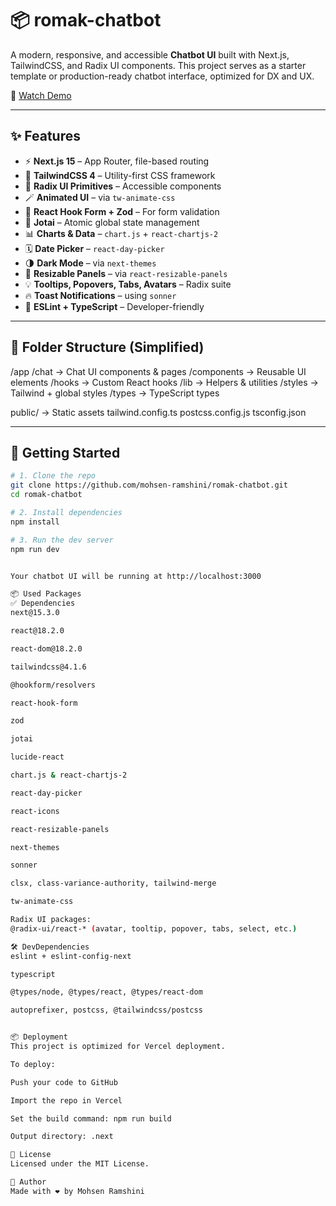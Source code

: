 # 📦 romak-chatbot

A modern, responsive, and accessible **Chatbot UI** built with Next.js, TailwindCSS, and Radix UI components. This project serves as a starter template or production-ready chatbot interface, optimized for DX and UX.

🎥 [Watch Demo](https://your-vercel-domain.vercel.app/demo.mp4)


---

## ✨ Features

- ⚡ **Next.js 15** – App Router, file-based routing  
- 🎨 **TailwindCSS 4** – Utility-first CSS framework  
- 🧩 **Radix UI Primitives** – Accessible components  
- 🪄 **Animated UI** – via `tw-animate-css`  
- 🧠 **React Hook Form + Zod** – For form validation  
- 🧬 **Jotai** – Atomic global state management  
- 📊 **Charts & Data** – `chart.js` + `react-chartjs-2`  
- 🗓️ **Date Picker** – `react-day-picker`  
- 🌗 **Dark Mode** – via `next-themes`  
- 🧰 **Resizable Panels** – via `react-resizable-panels`  
- 💡 **Tooltips, Popovers, Tabs, Avatars** – Radix suite  
- 🔥 **Toast Notifications** – using `sonner`  
- 🔧 **ESLint + TypeScript** – Developer-friendly  

---

## 📁 Folder Structure (Simplified)

/app
/chat → Chat UI components & pages
/components → Reusable UI elements
/hooks → Custom React hooks
/lib → Helpers & utilities
/styles → Tailwind + global styles
/types → TypeScript types

public/ → Static assets
tailwind.config.ts
postcss.config.js
tsconfig.json



---

## 🚀 Getting Started

```bash
# 1. Clone the repo
git clone https://github.com/mohsen-ramshini/romak-chatbot.git
cd romak-chatbot

# 2. Install dependencies
npm install

# 3. Run the dev server
npm run dev


Your chatbot UI will be running at http://localhost:3000

📦 Used Packages
✅ Dependencies
next@15.3.0

react@18.2.0

react-dom@18.2.0

tailwindcss@4.1.6

@hookform/resolvers

react-hook-form

zod

jotai

lucide-react

chart.js & react-chartjs-2

react-day-picker

react-icons

react-resizable-panels

next-themes

sonner

clsx, class-variance-authority, tailwind-merge

tw-animate-css

Radix UI packages:
@radix-ui/react-* (avatar, tooltip, popover, tabs, select, etc.)

🛠 DevDependencies
eslint + eslint-config-next

typescript

@types/node, @types/react, @types/react-dom

autoprefixer, postcss, @tailwindcss/postcss


📦 Deployment
This project is optimized for Vercel deployment.

To deploy:

Push your code to GitHub

Import the repo in Vercel

Set the build command: npm run build

Output directory: .next

🧾 License
Licensed under the MIT License.

🙌 Author
Made with ❤️ by Mohsen Ramshini

